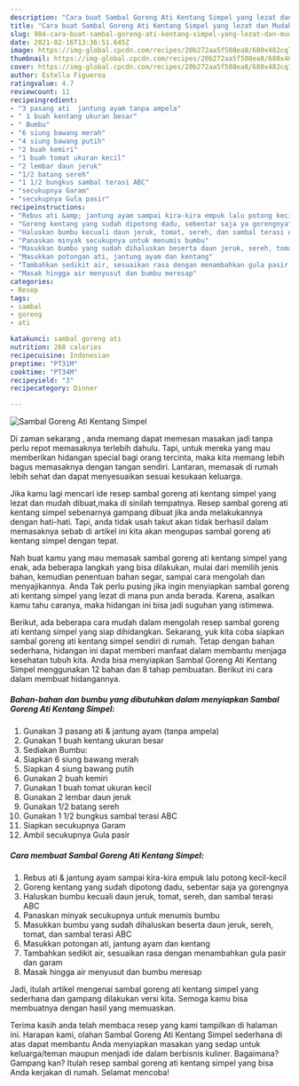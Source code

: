 ```yaml
---
description: "Cara buat Sambal Goreng Ati Kentang Simpel yang lezat dan Mudah Dibuat"
title: "Cara buat Sambal Goreng Ati Kentang Simpel yang lezat dan Mudah Dibuat"
slug: 984-cara-buat-sambal-goreng-ati-kentang-simpel-yang-lezat-dan-mudah-dibuat
date: 2021-02-16T13:36:51.645Z
image: https://img-global.cpcdn.com/recipes/20b272aa5f508ea8/680x482cq70/sambal-goreng-ati-kentang-simpel-foto-resep-utama.jpg
thumbnail: https://img-global.cpcdn.com/recipes/20b272aa5f508ea8/680x482cq70/sambal-goreng-ati-kentang-simpel-foto-resep-utama.jpg
cover: https://img-global.cpcdn.com/recipes/20b272aa5f508ea8/680x482cq70/sambal-goreng-ati-kentang-simpel-foto-resep-utama.jpg
author: Estella Figueroa
ratingvalue: 4.7
reviewcount: 11
recipeingredient:
- "3 pasang ati  jantung ayam tanpa ampela"
- " 1 buah kentang ukuran besar"
- " Bumbu"
- "6 siung bawang merah"
- "4 siung bawang putih"
- "2 buah kemiri"
- "1 buah tomat ukuran kecil"
- "2 lembar daun jeruk"
- "1/2 batang sereh"
- "1 1/2 bungkus sambal terasi ABC"
- "secukupnya Garam"
- "secukupnya Gula pasir"
recipeinstructions:
- "Rebus ati &amp; jantung ayam sampai kira-kira empuk lalu potong kecil-kecil"
- "Goreng kentang yang sudah dipotong dadu, sebentar saja ya gorengnya"
- "Haluskan bumbu kecuali daun jeruk, tomat, sereh, dan sambal terasi ABC"
- "Panaskan minyak secukupnya untuk menumis bumbu"
- "Masukkan bumbu yang sudah dihaluskan beserta daun jeruk, sereh, tomat, dan sambal terasi ABC"
- "Masukkan potongan ati, jantung ayam dan kentang"
- "Tambahkan sedikit air, sesuaikan rasa dengan menambahkan gula pasir dan garam"
- "Masak hingga air menyusut dan bumbu meresap"
categories:
- Resep
tags:
- sambal
- goreng
- ati

katakunci: sambal goreng ati 
nutrition: 268 calories
recipecuisine: Indonesian
preptime: "PT31M"
cooktime: "PT34M"
recipeyield: "3"
recipecategory: Dinner

---
```



![Sambal Goreng Ati Kentang Simpel](https://img-global.cpcdn.com/recipes/20b272aa5f508ea8/680x482cq70/sambal-goreng-ati-kentang-simpel-foto-resep-utama.jpg)

Di zaman  sekarang , anda memang dapat memesan masakan jadi tanpa perlu repot memasaknya terlebih dahulu. Tapi, untuk mereka yang mau memberikan hidangan special bagi orang tercinta, maka kita memang lebih bagus memasaknya dengan tangan sendiri. Lantaran, memasak di rumah lebih sehat dan dapat menyesuaikan sesuai kesukaan keluarga.

Jika kamu lagi mencari ide resep sambal goreng ati kentang simpel yang lezat dan mudah dibuat,maka di sinilah tempatnya. Resep sambal goreng ati kentang simpel  sebenarnya gampang dibuat jika anda melakukannya dengan hati-hati. Tapi, anda tidak usah takut akan tidak berhasil dalam memasaknya 
sebab di artikel ini kita akan mengupas sambal goreng ati kentang simpel dengan tepat.  



Nah buat kamu yang mau memasak sambal goreng ati kentang simpel yang enak, ada beberapa langkah yang bisa dilakukan, mulai dari memilih jenis bahan, kemudian penentuan bahan segar, sampai cara mengolah dan menyajikannya. Anda Tak perlu pusing jika ingin menyiapkan sambal goreng ati kentang simpel yang lezat di mana pun anda berada. Karena, asalkan kamu  tahu caranya, maka hidangan ini bisa jadi suguhan yang istimewa.

Berikut, ada beberapa cara mudah dalam mengolah resep sambal goreng ati kentang simpel yang siap dihidangkan. Sekarang, yuk kita coba siapkan sambal goreng ati kentang simpel sendiri di rumah. Tetap dengan bahan sederhana, hidangan ini dapat memberi manfaat dalam membantu menjaga kesehatan tubuh kita. Anda bisa menyiapkan Sambal Goreng Ati Kentang Simpel menggunakan 12 bahan dan 8 tahap pembuatan. Berikut ini cara dalam membuat hidangannya.

<!--inarticleads1-->

##### Bahan-bahan dan bumbu yang dibutuhkan dalam menyiapkan Sambal Goreng Ati Kentang Simpel:

1. Gunakan 3 pasang ati &amp; jantung ayam (tanpa ampela)
1. Gunakan  1 buah kentang ukuran besar
1. Sediakan  Bumbu:
1. Siapkan 6 siung bawang merah
1. Siapkan 4 siung bawang putih
1. Gunakan 2 buah kemiri
1. Gunakan 1 buah tomat ukuran kecil
1. Gunakan 2 lembar daun jeruk
1. Gunakan 1/2 batang sereh
1. Gunakan 1 1/2 bungkus sambal terasi ABC
1. Siapkan secukupnya Garam
1. Ambil secukupnya Gula pasir




<!--inarticleads2-->

##### Cara membuat Sambal Goreng Ati Kentang Simpel:

1. Rebus ati &amp; jantung ayam sampai kira-kira empuk lalu potong kecil-kecil
1. Goreng kentang yang sudah dipotong dadu, sebentar saja ya gorengnya
1. Haluskan bumbu kecuali daun jeruk, tomat, sereh, dan sambal terasi ABC
1. Panaskan minyak secukupnya untuk menumis bumbu
1. Masukkan bumbu yang sudah dihaluskan beserta daun jeruk, sereh, tomat, dan sambal terasi ABC
1. Masukkan potongan ati, jantung ayam dan kentang
1. Tambahkan sedikit air, sesuaikan rasa dengan menambahkan gula pasir dan garam
1. Masak hingga air menyusut dan bumbu meresap




Jadi, itulah artikel mengenai  sambal goreng ati kentang simpel  yang sederhana dan gampang dilakukan versi kita. Semoga kamu bisa membuatnya dengan hasil yang memuaskan. 

Terima kasih anda telah membaca resep yang kami tampilkan di halaman ini. Harapan kami, olahan  Sambal Goreng Ati Kentang Simpel sederhana di atas dapat membantu Anda menyiapkan masakan yang sedap untuk keluarga/teman maupun menjadi ide dalam berbisnis kuliner. Bagaimana? Gampang kan? Itulah resep sambal goreng ati kentang simpel yang bisa Anda kerjakan di rumah. Selamat mencoba!

